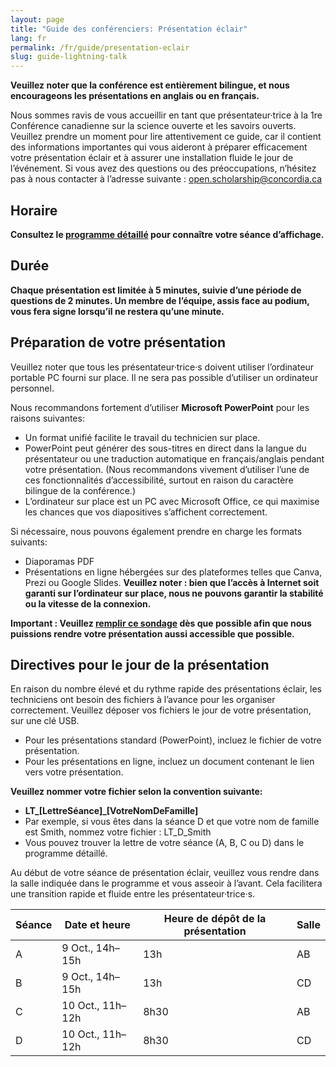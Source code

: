 ```yaml
---
layout: page
title: "Guide des conférenciers: Présentation éclair"
lang: fr
permalink: /fr/guide/presentation-eclair
slug: guide-lightning-talk
---
```

**Veuillez noter que la conférence est entièrement bilingue, et nous encourageons les présentations en anglais ou en français.**

Nous sommes ravis de vous accueillir en tant que présentateur·trice à la 1re Conférence canadienne sur la science ouverte et les savoirs ouverts. Veuillez prendre un moment pour lire attentivement ce guide, car il contient des informations importantes qui vous aideront à préparer efficacement votre présentation éclair et à assurer une installation fluide le jour de l’événement. Si vous avez des questions ou des préoccupations, n’hésitez pas à nous contacter à l’adresse suivante : <open.scholarship@concordia.ca>

## Horaire

**Consultez le [programme détaillé](/assets/files/detailed_program.pdf) pour connaître votre séance d’affichage.**

## Durée

**Chaque présentation est limitée à 5 minutes, suivie d’une période de questions de 2 minutes. Un membre de l’équipe, assis face au podium, vous fera signe lorsqu’il ne restera qu’une minute.**

## Préparation de votre présentation

Veuillez noter que tous les présentateur·trice·s doivent utiliser l’ordinateur portable PC fourni sur place. Il ne sera pas possible d’utiliser un ordinateur personnel.

Nous recommandons fortement d’utiliser **Microsoft PowerPoint** pour les raisons suivantes:

- Un format unifié facilite le travail du technicien sur place.
- PowerPoint peut générer des sous-titres en direct dans la langue du présentateur ou une traduction automatique en français/anglais pendant votre présentation. (Nous recommandons vivement d’utiliser l’une de ces fonctionnalités d’accessibilité, surtout en raison du caractère bilingue de la conférence.)
- L’ordinateur sur place est un PC avec Microsoft Office, ce qui maximise les chances que vos diapositives s’affichent correctement.

Si nécessaire, nous pouvons également prendre en charge les formats suivants:

- Diaporamas PDF
- Présentations en ligne hébergées sur des plateformes telles que Canva, Prezi ou Google Slides. **Veuillez noter : bien que l’accès à Internet soit garanti sur l’ordinateur sur place, nous ne pouvons garantir la stabilité ou la vitesse de la connexion.**

**Important : Veuillez [remplir ce sondage](https://forms.office.com/Pages/ResponsePage.aspx?id=hfFpVS_SE06YUM5bGrzS6FarOhuMhHBGpCCFjd9FzdlUNVFKT1ZHTFY4VDNOMzVMUUpQM040OTJGMC4u) dès que possible afin que nous puissions rendre votre présentation aussi accessible que possible.**

## Directives pour le jour de la présentation

En raison du nombre élevé et du rythme rapide des présentations éclair, les techniciens ont besoin des fichiers à l’avance pour les organiser correctement. Veuillez déposer vos fichiers le jour de votre présentation, sur une clé USB.

- Pour les présentations standard (PowerPoint), incluez le fichier de votre présentation.
- Pour les présentations en ligne, incluez un document contenant le lien vers votre présentation.

**Veuillez nommer votre fichier selon la convention suivante:**
- **LT_[LettreSéance]_[VotreNomDeFamille]**
- Par exemple, si vous êtes dans la séance D et que votre nom de famille est Smith, nommez votre fichier : LT_D_Smith
- Vous pouvez trouver la lettre de votre séance (A, B, C ou D) dans le programme détaillé.

Au début de votre séance de présentation éclair, veuillez vous rendre dans la salle indiquée dans le programme et vous asseoir à l’avant. Cela facilitera une transition rapide et fluide entre les présentateur·trice·s.

| Séance               | Date et heure                  | Heure de dépôt de la présentation       | Salle |
|-|-|-|-|
| A   | 9 Oct., 14h–15h | 13h   | AB  |
| B   | 9 Oct., 14h–15h | 13h   | CD  |
| C   | 10 Oct., 11h–12h | 8h30   | AB  |
| D   | 10 Oct., 11h–12h | 8h30   | CD  |
